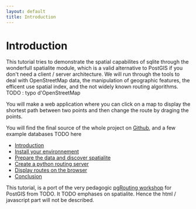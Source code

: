 ```yaml
---
layout: default
title: Introduction
---
```

Introduction
=========


This tutorial tries to demonstrate the spatial capabilites of sqlite through the wonderfull spatialite module, which is a valid alternative to PostGIS if you don't need a client / server architecture.
We will run through the tools to deal with OpenStreetMap data, the manipulation of geographic features, the efficent use spatial index, and the not widely known routing algorithms.
TODO : typo d'OpenStreetMap

You will make a web application where you can click on a map to display the shortest path between two points and then change the route by draging the points.

You will find the final source of the whole project on [Github](http://www.github.com/jbernardes/astarlite), and a few example databases TODO here


* [Introduction](intro.html)
* [Install your environnement](install.html)
* [Prepare the data and discover spatialite](data.html)
* [Create a python routing server](server.html)
* [Display routes on the browser](client.html)
* [Conclusion](conclusion.html)

This tutorial, is a port of the very pedagogic [pgRouting workshop](http://workshop.pgrouting.com) for PostGIS from TODO. It TODO emphases on spatialite. Hence the html / javascript part will not be described.
